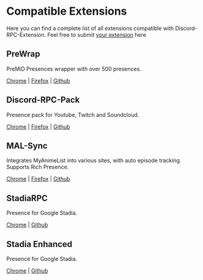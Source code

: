 # Compatible Extensions

Here you can find a complete list of all extensions compatible with Discord-RPC-Extension. Feel free to submit [your extension](https://github.com/lolamtisch/Discord-RPC-Extension/blob/master/docs/api.md) here

## PreWrap

PreMiD Presences wrapper with over 500 presences.

[Chrome](https://chrome.google.com/webstore/detail/prewrap/calpcokkjmookodfpbmdbknfcjhekgaj) | [Firefox](https://addons.mozilla.org/firefox/addon/prewrap/) | [Github](https://github.com/lolamtisch/PreWrap)

## Discord-RPC-Pack

Presence pack for Youtube, Twitch and Soundcloud.

[Chrome](https://chrome.google.com/webstore/detail/discord-rpc-pack/bdeelgdodbhgcablahbafehccghhpimj) | [Firefox](https://addons.mozilla.org/firefox/addon/discord-rpc-pack/) | [Github](https://github.com/lolamtisch/Discord-RPC-Pack)

## MAL-Sync

Integrates MyAnimeList into various sites, with auto episode tracking. Supports Rich Presence.

[Chrome](https://chrome.google.com/webstore/detail/mal-sync/kekjfbackdeiabghhcdklcdoekaanoel) | [Firefox](https://addons.mozilla.org/en-US/firefox/addon/mal-sync/) | [Github](https://github.com/MALSync/MALSync)

## StadiaRPC

Presence for Google Stadia.

[Chrome](https://chrome.google.com/webstore/detail/stadiarpc/dmhhgpkmilabgjpdbkinimkihdiobljg) | [Github](https://github.com/soap-less/StadiaRPC)

## Stadia Enhanced

Presence for Google Stadia.

[Chrome](https://chrome.google.com/webstore/detail/stadia-enhanced/ldeakaihfnkjmelifgmbmjlphdfncbfg) | [Github](https://github.com/ChristopherKlay/StadiaEnhanced)

